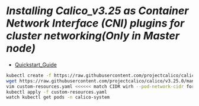 # _Installing Calico_v3.25 as Container Network Interface (CNI) plugins for cluster networking(Only in Master node)_
- [Quickstart_Guide](https://docs.tigera.io/calico/3.25/getting-started/kubernetes/quickstart)
```sh
kubectl create -f https://raw.githubusercontent.com/projectcalico/calico/v3.25.0/manifests/tigera-operator.yaml
wget https://raw.githubusercontent.com/projectcalico/calico/v3.25.0/manifests/custom-resources.yaml
vim custom-resources.yaml <<<<<< match CIDR wirh --pod-network-cidr for pods if its custom
kubectl apply -f custom-resources.yaml
watch kubectl get pods -n calico-system
```